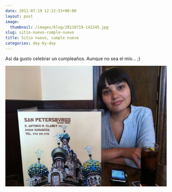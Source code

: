 ```yaml
---
date: 2011-07-19 12:22:53+00:00
layout: post
image:
  thumbnail: /images/blog/20110719-142245.jpg
slug: sitio-nuevo-cumple-nuevo
title: Sitio nuevo, cumple nuevo
categories: day-by-day
---
```


Así da gusto celebrar un cumpleaños. Aunque no sea el mío... ;)  
  
[![20110719-142245.jpg](/images/blog/20110719-142245.jpg)](/images/blog/20110719-142245.jpg)
